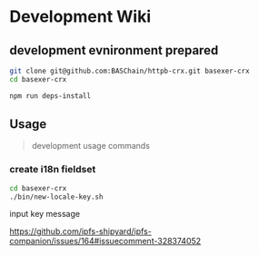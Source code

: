 # Development Wiki


## development evnironment prepared

```bash
git clone git@github.com:BASChain/httpb-crx.git basexer-crx
cd basexer-crx

npm run deps-install
```

## Usage
> development usage commands

### create i18n fieldset 

```bash
cd basexer-crx
./bin/new-locale-key.sh 

```

input key message 

https://github.com/ipfs-shipyard/ipfs-companion/issues/164#issuecomment-328374052